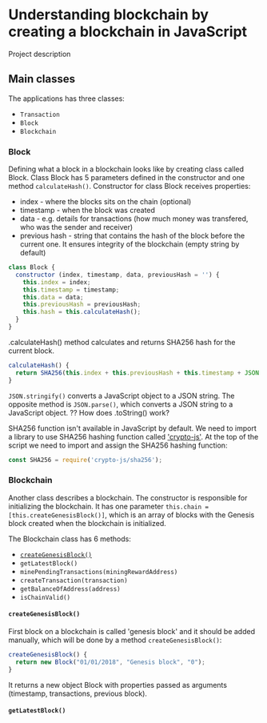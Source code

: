 # Understanding blockchain by creating a blockchain in JavaScript

Project description

## Main classes
The applications has three classes:
- `Transaction`
- `Block`
- `Blockchain`

### Block

Defining what a block in a blockchain looks like by creating class called Block.
Class Block has 5 parameters defined in the constructor and one method `calculateHash()`.
Constructor for class Block receives properties:
- index - where the blocks sits on the chain (optional)
- timestamp - when the block was created
- data - e.g. details for transactions (how much money was transfered, who was the sender and receiver)
- previous hash - string that contains the hash of the block before the current one. It ensures integrity of the blockchain (empty string by default)
```javascript
class Block {
  constructor (index, timestamp, data, previousHash = '') {
    this.index = index;
    this.timestamp = timestamp;
    this.data = data;
    this.previousHash = previousHash;
    this.hash = this.calculateHash();
  }
}
```
.calculateHash() method calculates and returns SHA256 hash for the current block.
```javascript
calculateHash() {
  return SHA256(this.index + this.previousHash + this.timestamp + JSON.stringify(this.data) + this.nonce).toString();
}
```
`JSON.stringify()` converts a JavaScript object to a JSON string. The opposite method is `JSON.parse()`, which converts a JSON string to a JavaScript object.
?? How does .toString() work?

SHA256 function isn't available in JavaScript by default.
We need to import a library to use SHA256 hashing function called ['crypto-js'](https://www.npmjs.com/package/crypto-js).
At the top of the script we need to import and assign the SHA256 hashing function:
```javascript
const SHA256 = require('crypto-js/sha256');

```

### Blockchain

Another class describes a blockchain.
The constructor is responsible for initializing the blockchain.
It has one parameter `this.chain = [this.createGenesisBlock()]`, which is an array of blocks with the Genesis block created when the blockchain is initialized.

The Blockchain class has 6 methods:
- [`createGenesisBlock()`](#createGenesisBlock())
- `getLatestBlock()`
- `minePendingTransactions(miningRewardAddress)`
- `createTransaction(transaction)`
- `getBalanceOfAddress(address)`
- `isChainValid()`

#### `createGenesisBlock()`
First block on a blockchain is called 'genesis block' and it should be added manually, which will be done by a method `createGenesisBlock()`:
```javascript
createGenesisBlock() {
  return new Block("01/01/2018", "Genesis block", "0");
}
```
It returns a new object Block with properties passed as arguments (timestamp, transactions, previous block).

#### `getLatestBlock()`